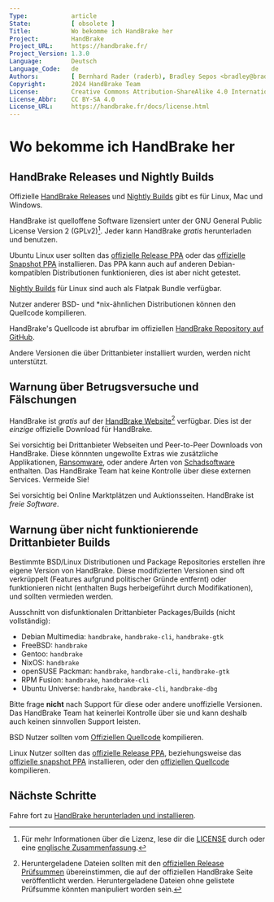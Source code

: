 ```yaml
---
Type:            article
State:           [ obsolete ]
Title:           Wo bekomme ich HandBrake her
Project:         HandBrake
Project_URL:     https://handbrake.fr/
Project_Version: 1.3.0
Language:        Deutsch
Language_Code:   de
Authors:         [ Bernhard Rader (raderb), Bradley Sepos <bradley@bradleysepos.com> (BradleyS) ]
Copyright:       2024 HandBrake Team
License:         Creative Commons Attribution-ShareAlike 4.0 International
License_Abbr:    CC BY-SA 4.0
License_URL:     https://handbrake.fr/docs/license.html
---
```


Wo bekomme ich HandBrake her
======================

## HandBrake Releases und Nightly Builds

Offizielle [HandBrake Releases](https://handbrake.fr/downloads.php) und [Nightly Builds](https://handbrake.fr/nightly.php) gibt es für Linux, Mac und Windows.

HandBrake ist quelloffene Software lizensiert unter der GNU General Public License Version 2 (GPLv2)[^license]. Jeder kann HandBrake *gratis* herunterladen und benutzen.

<!-- .system-linux -->

Ubuntu Linux user sollten das [offizielle Release PPA](https://launchpad.net/~stebbins/+archive/ubuntu/handbrake-releases) oder das [offizielle Snapshot PPA](https://launchpad.net/~stebbins/+archive/ubuntu/handbrake-git-snapshots) installieren. Das PPA kann auch auf anderen Debian-kompatiblen Distributionen funktionieren, dies ist aber nicht getestet.

[Nightly Builds](https://handbrake.fr/nightly.php) für Linux sind auch als Flatpak Bundle verfügbar.

Nutzer anderer BSD- und \*nix-ähnlichen Distributionen können den Quellcode kompilieren.

<!-- /.system-linux -->

HandBrake's Quellcode ist abrufbar im offiziellen [HandBrake Repository auf GitHub](https://github.com/HandBrake/HandBrake).

Andere Versionen die über Drittanbieter installiert wurden, werden nicht unterstützt.

## Warnung über Betrugsversuche und Fälschungen

HandBrake ist *gratis* auf der [HandBrake Website](https://handbrake.fr/)[^checksums] verfügbar. Dies ist der *einzige* offizielle Download für HandBrake.

Sei vorsichtig bei Drittanbieter Webseiten und Peer-to-Peer Downloads von HandBrake. Diese könnnten ungewollte Extras wie zusätzliche Applikationen, [Ransomware](https://de.wikipedia.org/wiki/Ransomware), oder andere Arten von [Schadsoftware](https://de.wikipedia.org/wiki/Schadprogramm) enthalten. Das HandBrake Team hat keine Kontrolle über diese externen Services. Vermeide Sie!

Sei vorsichtig bei Online Marktplätzen und Auktionsseiten. HandBrake ist *freie Software*.

<!-- .system-linux -->

## Warnung über nicht funktionierende Drittanbieter Builds

Bestimmte BSD/Linux Distributionen und Package Repositories erstellen ihre eigene Version von HandBrake. Diese modifizierten Versionen sind oft verkrüppelt (Features aufgrund politischer Gründe entfernt) oder funktionieren nicht (enthalten Bugs herbeigeführt durch Modifikationen), und sollten vermieden werden.

Ausschnitt von disfunktionalen Drittanbieter Packages/Builds (nicht vollständig):

- Debian Multimedia: `handbrake`, `handbrake-cli`, `handbrake-gtk`
- FreeBSD: `handbrake`
- Gentoo: `handbrake`
- NixOS: `handbrake`
- openSUSE Packman: `handbrake`, `handbrake-cli`, `handbrake-gtk`
- RPM Fusion: `handbrake`, `handbrake-cli`
- Ubuntu Universe: `handbrake`, `handbrake-cli`, `handbrake-dbg`

Bitte frage **nicht** nach Support für diese oder andere unoffizielle Versionen. Das HandBrake Team hat keinerlei Kontrolle über sie und kann deshalb auch keinen sinnvollen Support leisten.

BSD Nutzer sollten vom [Offiziellen Quellcode](https://github.com/HandBrake/HandBrake) kompilieren.

Linux Nutzer sollten das [offizielle Release PPA](https://launchpad.net/~stebbins/+archive/ubuntu/handbrake-releases), beziehungsweise das [offizielle snapshot PPA](https://launchpad.net/~stebbins/+archive/ubuntu/handbrake-releases) installieren, oder den [offiziellen Quellcode](https://github.com/HandBrake/HandBrake) kompilieren.

<!-- /.system-linux -->

<!-- .continue -->

## Nächste Schritte

<!-- .success -->

Fahre fort zu [HandBrake herunterladen und installieren](download-and-install.html).

<!-- /.success -->

<!-- /.continue -->

[^license]: Für mehr Informationen über die Lizenz, lese dir die [LICENSE](https://github.com/HandBrake/HandBrake/blob/master/LICENSE) durch oder eine [englische Zusammenfassung](https://tldrlegal.com/license/gnu-general-public-license-v2).

[^checksums]: Heruntergeladene Dateien sollten mit den [offiziellen Release Prüfsummen](https://handbrake.fr/checksums.php) übereinstimmen, die auf der offiziellen HandBrake Seite veröffentlicht werden. Heruntergeladene Dateien ohne gelistete Prüfsumme könnten manipuliert worden sein.
